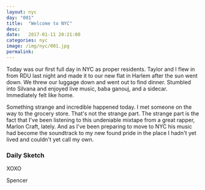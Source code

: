 ```yaml
---
layout: nyc
day: "001"
title:  "Welcome to NYC"
desc:   
date:   2017-01-11 20:21:00
categories: nyc
image: /img/nyc/001.jpg
permalink:
---
```

Today was our first full day in NYC as proper residents. Taylor and I flew in from RDU last night and made it to our new flat in Harlem after the sun went down. We threw our luggage down and went out to find dinner. Stumbled into Silvana and enjoyed live music, baba ganouj, and a sidecar. Immediately felt like home.

Something strange and incredible happened today. I met someone on the way to the grocery store. That's not the strange part. The strange part is the fact that I've been listening to this undeniable mixtape from a great rapper, Marlon Craft, lately. And as I've been preparing to move to NYC his music had become the soundtrack to my new found pride in the place I hadn't yet lived and couldn't yet call my own.


### Daily Sketch


XOXO

Spencer
